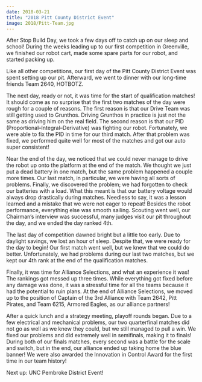 ```yaml
---
date: 2018-03-21
title: "2018 Pitt County District Event"
image: 2018/Pitt-Team.jpg
---
```


After Stop Build Day, we took a few days off to catch up on our sleep and school!  During the weeks leading up to our first competition in Greenville, we finished our robot cart, made some spare parts for our robot, and started packing up.

Like all other competitions, our first day of the Pitt County District Event was spent setting up our pit. Afterward, we went to dinner with our long-time friends Team 2640, HOTBOTZ.

The next day, ready or not, it was time for the start of qualification matches! It should come as no surprise that the first two matches of the day were rough for a couple of reasons. The first reason is that our Drive Team was still getting used to Grunthos. Driving Grunthos in practice is just not the same as driving him on the real field. The second reason is that our PID (Proportional–Integral–Derivative) was fighting our robot. Fortunately, we were able to fix the PID in time for our third match. After that problem was fixed, we performed quite well for most of the matches and got our auto super consistent!

Near the end of the day, we noticed that we could never manage to drive the robot up onto the platform at the end of the match. We thought we just put a dead battery in one match, but the same problem happened a couple more times. Our last match, in particular, we were having all sorts of problems. Finally, we discovered the problem; we had forgotten to check our batteries with a load. What this meant is that our battery voltage would always drop drastically during matches. Needless to say, it was a lesson learned and a mistake that we were not eager to repeat! Besides the robot performance, everything else was smooth sailing. Scouting went well, our Chairman’s interview was successful, many judges visit our pit throughout the day, and we ended the day ranked 4th.

The last day of competition dawned bright but a little too early. Due to daylight savings, we lost an hour of sleep. Despite that, we were ready for the day to begin! Our first match went well, but we knew that we could do better. Unfortunately, we had problems during our last two matches, but we kept our 4th rank at the end of the qualification matches.

Finally, it was time for Alliance Selections, and what an experience it was! The rankings got messed up three times. While everything got fixed before any damage was done, it was a stressful time for all the teams because it had the potential to ruin plans. At the end of Alliance Selections, we moved up to the position of Captain of the 3rd Alliance with Team 2642, Pitt Pirates, and Team 6215, Armored Eagles, as our alliance partners!

After a quick lunch and a strategy meeting, playoff rounds began. Due to a few electrical and mechanical problems, our two quarterfinal matches did not go as well as we knew they could, but we still managed to pull a win. We fixed our problems and did extremely well in semifinals, making it to finals! During both of our finals matches, every second was a battle for the scale and switch, but in the end, our alliance ended up taking home the blue banner! We were also awarded the Innovation in Control Award for the first time in our team history!

Next up: UNC Pembroke District Event!
